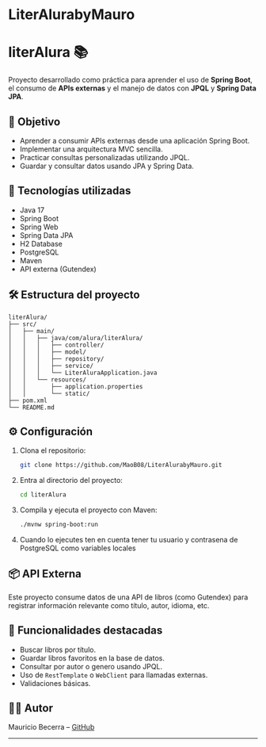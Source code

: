 # LiterAlurabyMauro

# literAlura 📚

Proyecto desarrollado como práctica para aprender el uso de **Spring Boot**, el consumo de **APIs externas** y el manejo de datos con **JPQL** y **Spring Data JPA**.

## 🎯 Objetivo

- Aprender a consumir APIs externas desde una aplicación Spring Boot.
- Implementar una arquitectura MVC sencilla.
- Practicar consultas personalizadas utilizando JPQL.
- Guardar y consultar datos usando JPA y Spring Data.

## 🚀 Tecnologías utilizadas

- Java 17
- Spring Boot
- Spring Web
- Spring Data JPA
- H2 Database
- PostgreSQL
- Maven
- API externa (Gutendex)

## 🛠️ Estructura del proyecto

```
literAlura/
├── src/
│   ├── main/
│   │   ├── java/com/alura/literAlura/
│   │   │   ├── controller/
│   │   │   ├── model/
│   │   │   ├── repository/
│   │   │   ├── service/
│   │   │   └── LiterAluraApplication.java
│   │   └── resources/
│   │       ├── application.properties
│   │       └── static/
├── pom.xml
└── README.md
```

## ⚙️ Configuración

1. Clona el repositorio:
   ```bash
   git clone https://github.com/MaoB08/LiterAlurabyMauro.git
   ```
2. Entra al directorio del proyecto:
   ```bash
   cd literAlura
   ```
3. Compila y ejecuta el proyecto con Maven:
   ```bash
   ./mvnw spring-boot:run
   ```
4. Cuando lo ejecutes ten en cuenta tener tu usuario y contrasena de PostgreSQL como variables locales

## 📦 API Externa

Este proyecto consume datos de una API de libros (como Gutendex) para registrar información relevante como título, autor, idioma, etc.

## 🧠 Funcionalidades destacadas

- Buscar libros por título.
- Guardar libros favoritos en la base de datos.
- Consultar por autor o genero usando JPQL.
- Uso de `RestTemplate` o `WebClient` para llamadas externas.
- Validaciones básicas.

## 👨‍💻 Autor

Mauricio Becerra – [GitHub](https://github.com/MaoB08)

---
